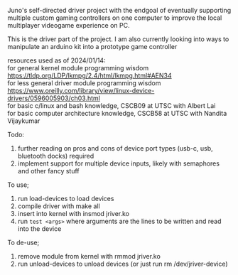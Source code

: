 Juno's self-directed driver project with the endgoal of eventually supporting multiple custom gaming controllers on one computer to improve the local multiplayer videogame experience on PC.

This is the driver part of the project. I am also currently looking into ways to manipulate an arduino kit into a prototype game controller

resources used as of 2024/01/14: </br>
for general kernel module programming wisdom https://tldp.org/LDP/lkmpg/2.4/html/lkmpg.html#AEN34</br>
for less general driver module programming wisdom https://www.oreilly.com/library/view/linux-device-drivers/0596005903/ch03.html</br>
for basic c/linux and bash knowledge, CSCB09 at UTSC with Albert Lai</br>
for basic computer architecture knowledge, CSCB58 at UTSC with Nandita Vijaykumar</br>

Todo:
1. further reading on pros and cons of device port types (usb-c, usb, bluetooth docks) required
2. implement support for multiple device inputs, likely with semaphores and other fancy stuff

To use;

1. run load-devices to load devices
2. compile driver with make all
3. insert into kernel with insmod jriver.ko
4. run ```test <args>``` where arguments are the lines to be written and read into the device

To de-use;

1. remove module from kernel with rmmod jriver.ko
2. run unload-devices to unload devices (or just run rm /dev/jriver-device)

